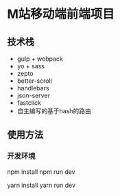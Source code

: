 # M站移动端前端项目
## 技术栈
- gulp + webpack
- yo + sass
- zepto
- better-scroll
- handlebars
- json-server
- fastclick
- 自主编写的基于hash的路由

## 使用方法
### 开发环境
 npm install
 npm run dev

 yarn install
 yarn run dev
